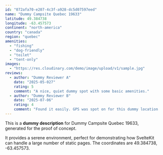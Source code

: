 ```yaml
---
id: "072afa70-e207-4c3f-a928-dc5d07597eed"
name: "Dummy Campsite Quebec 19633"
latitude: 49.384738
longitude: -63.457573
continent: "north-america"
country: "canada"
region: "quebec"
amenities:
  - "fishing"
  - "dog-friendly"
  - "toilet"
  - "tent-only"
images:
  - "https://res.cloudinary.com/demo/image/upload/v1/sample.jpg"
reviews:
  - author: "Dummy Reviewer A"
    date: "2025-05-027"
    rating: 5
    comment: "A nice, quiet dummy spot with some basic amenities."
  - author: "Dummy Reviewer B"
    date: "2025-07-06"
    rating: 4
    comment: "Found it easily. GPS was spot on for this dummy location."
---
```


This is a **dummy description** for Dummy Campsite Quebec 19633, generated for the proof of concept.

It provides a serene environment, perfect for demonstrating how SvelteKit can handle a large number of static pages. The coordinates are 49.384738, -63.457573.
